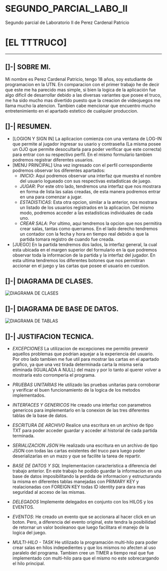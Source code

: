 # SEGUNDO_PARCIAL_LABO_II
Segundo parcial de Laboratorio II de Perez Cardenal Patricio

# [EL TTTRUCO]
---
## []-| SOBRE MI.
Mi nombre es Perez Cardenal Patricio, tengo 18 años, soy estudiante de programacion en la UTN. En comparacion con el primer trabajo he de decir que este me ha parecido mas simple, si bien la logica de la aplicación fue algo dificil de desarrollar debido a las diversas variantes que posee el truco, me ha sido mucho mas divertido puesto que la creacion de videojuegos me llama mucho la atencion. Tambien cabe mencionar que encuentro mucho entretenimiento en el apartado estetico de cualquier produccion.
## []-| RESUMEN.
- [LOGION Y SIGN IN] La aplicacion comienza con una ventana de LOG-IN que permite al jugador ingresar su usario y contraseña (La misma posee un OJO que permite desocultarla para poder verificar que este correcta) para entrar con su respectivo perfil. En el mismo formulario tambien podremos registrar diferentes usuarios.
- [MENU PRINCIPAL] Una vez ingresado con el perfil correspondiente podremos observar los diferentes apartados:
     - *INICIO*: Aqui podremos observar una interfaz que muestra el nombre del usuario logueado con sus respectivas estadisticas de juego.
     - *JUGAR*: Por este otro lado, tendremos una interfaz que nos mostrara en forma de lista las salas creadas, de esta manera podremos entrar en una para comenzar a jugar.
     - *ESTADISTICAS*: Esta otra opcion, similar a la anterior, nos mostrara un listado de los usuarios registrados en la aplicacion. Del mismo modo, podremos acceder a las estadisticas individuales de cada uno.
     - *CREAR SALA*: Por ultimo, aqui tendremos la opcion que nos permitira crear salas, tantas como querramos. En el lado derecho tendremos un contador con la fecha y hora en tiempo real debido a que la partida tomara registro de cuando fue creada.
- [JUEGO] En la partida tendremos dos lados, la interfaz general, la cual esta ubicada en el margen superior del formulario en la que podremos observar toda la informacion de la partida y la interfaz del jugador. En esta ultima tendremos los diferentes botones que nos permitiran accionar en el juego y las cartas que posee el usuario en cuestion.

## []-| DIAGRAMA DE CLASES.
![DIAGRAMA DE CLASES](https://user-images.githubusercontent.com/98591487/201810134-e2249e31-cd7f-489c-836c-9c2b53c57774.png)

## []-| DIAGRAMA DE BASE DE DATOS.
![DIAGRAMA DE TABLAS](https://user-images.githubusercontent.com/98591487/201810143-cdfc347a-61f8-4b97-8040-4d77ab8897be.png)

## []-| JUSTIFACION TECNICA.

- *EXCEPCIONES*
La utilizacion de excepciones me permitio prevenir aquellos problemas que podrian aquejar a la experiencia del usuario. Por otro lado tambien me fue util para mostrar las cartas en el apartado grafico, ya que una vez tirada determinada carta la misma seria eliminada (IGUALADA A NULL) del mazo y por lo tanto al querer volver a mostrarla esto corromperia el programa.

- *PRUEBAS UNITARIAS*
He utilizado las pruebas unitarias para corroborar y verificar el buen funcionamiento de la logica de los metodos implementados.

- *INTERFACES Y GENERICOS*
He creado una interfaz con parametros genericos para implementarlo en la conexion de las tres diferentes tablas de la base de datos.

- *ESCRITURA DE ARCHIVO*
Realice una escritura en un archivo de tipo TXT para poder acceder guardar y acceder al historial de cada partida terminada.

- *SERIALIZACION JSON*
He realizado una escritura en un archivo de tipo JSON con todas las cartas existentes del truco para luego poder deserializarlas en un mazo y que se facilite la tarea de repartir.

- *BASE DE DATOS Y SQL*
Implementacion caracteristica a diferencia del trabajo anterior. En este trabajo he podido guardar la informacion en una base de datos imposibilitando la perdida de informacion y estructurando la misma en diferentes tablas manejadas con PRIMARY KEY y realacionadas con FOREIGN KEY todas ID identity para dara mas seguridad al acceso de las mismas.

- *DELEGADOS*
Implemente delegados en conjunto con los HILOS y los EVENTOS.

- *EVENTOS*:
He creado un evento que se accionara al hacer click en un boton. Pero, a diferencia del evento original, este tendra la posibilidad de retornar un valor booleanoo que luego facilitara el manejo de la logica del juego.

- *MULTI-HILO - TASK*
He utilizado la programación multi-hilo para poder crear salas en hilos indepedientes y que los mismos no afecten al uso paralelo del programa. Tambien cree un TIMER  a tiempo real que fue implementado con multi-hilo para que el mismo no este sobrecargando el hilo principal.

